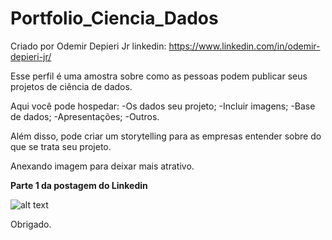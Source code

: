 # Portfolio_Ciencia_Dados

Criado por Odemir Depieri Jr  linkedin: https://www.linkedin.com/in/odemir-depieri-jr/

Esse perfil é uma amostra sobre como as pessoas podem publicar seus projetos de ciência de dados.

Aqui você pode hospedar:
-Os dados seu projeto;
-Incluir imagens;
-Base de dados;
-Apresentações;
-Outros.

Além disso, pode criar um storytelling para as empresas entender sobre do que se trata seu projeto.


Anexando imagem para deixar mais atrativo.

**Parte 1 da postagem do Linkedin**

![alt text](https://github.com/portfolioparacienciadedados/Portfolio_Ciencia_Dados/blob/main/Post_043%20-%20Portfolio%20parte%201.png)

Obrigado.


